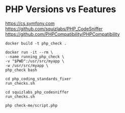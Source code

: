 # PHP Versions vs Features

https://cs.symfony.com  
https://github.com/squizlabs/PHP_CodeSniffer  
https://github.com/PHPCompatibility/PHPCompatibility

```
docker build -t php_check .
```

```
docker run -it --rm \
--name running_php_check \
-v "$PWD":/usr/src/myapp \
-w /usr/src/myapp \
php_check bash
```

```
cd php_coding_standards_fixer
run_checks.sh
```

```
cd squizlabs_php_codesniffer
run_checks.sh
```

```
php check-me/script.php
```
